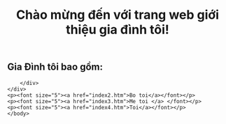 <!DOCTYPE html>
<html lang="vi">
<head>
    </style>
</head>
<body>
    <header>
        <h1>Chào m&#7915;ng &#273;&#7871;n v&#7899;i trang web gi&#7899;i thi&#7879;u gia &#273;ình tôi!</h1>
    </header>
    <div class="container">
        <div class="gallery">
            <h2>Gia &#272;ình tôi bao g&#7891;m: </h2>
            

    
        </div>
    </div>
	<p><font size="5"><a href="index2.htm">Bo toi</a></font></p>
	<p><font size="5"><a href="index3.htm">Me toi </a> </font></p>
	<p><font size="5"><a href="index4.htm">Toi</a></font></p>
	</body>
</html>
